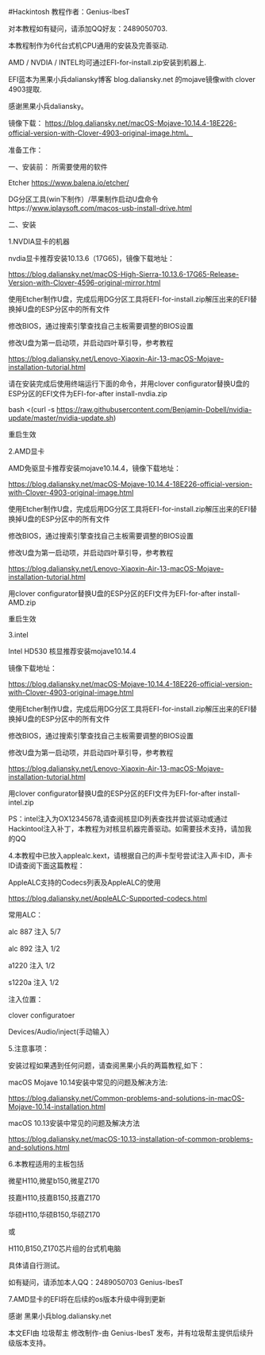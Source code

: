 #Hackintosh
教程作者：Genius-lbesT 

对本教程如有疑问，请添加QQ好友：2489050703.

本教程制作为6代台式机CPU通用的安装及完善驱动.

AMD / NVDIA / INTEL均可通过EFI-for-install.zip安装到机器上.

EFI蓝本为黑果小兵daliansky博客 blog.daliansky.net 的mojave镜像with clover 4903提取.

感谢黑果小兵daliansky。

镜像下载： https://blog.daliansky.net/macOS-Mojave-10.14.4-18E226-official-version-with-Clover-4903-original-image.html。

准备工作：

一、安装前：
所需要使用的软件

Etcher https://www.balena.io/etcher/

DG分区工具(win下制作）/苹果制作启动U盘命令https://www.iplaysoft.com/macos-usb-install-drive.html

二、安装

1.NVDIA显卡的机器

nvdia显卡推荐安装10.13.6（17G65)，镜像下载地址：

https://blog.daliansky.net/macOS-High-Sierra-10.13.6-17G65-Release-Version-with-Clover-4596-original-mirror.html

使用Etcher制作U盘，完成后用DG分区工具将EFI-for-install.zip解压出来的EFI替换掉U盘的ESP分区中的所有文件

修改BIOS，通过搜索引擎查找自己主板需要调整的BIOS设置

修改U盘为第一启动项，并启动四叶草引导，参考教程

https://blog.daliansky.net/Lenovo-Xiaoxin-Air-13-macOS-Mojave-installation-tutorial.html

请在安装完成后使用终端运行下面的命令，并用clover configurator替换U盘的ESP分区的EFI文件为EFI-for-after install-nvdia.zip

bash <(curl -s https://raw.githubusercontent.com/Benjamin-Dobell/nvidia-update/master/nvidia-update.sh)

重启生效

2.AMD显卡

AMD免驱显卡推荐安装mojave10.14.4，镜像下载地址：

https://blog.daliansky.net/macOS-Mojave-10.14.4-18E226-official-version-with-Clover-4903-original-image.html

使用Etcher制作U盘，完成后用DG分区工具将EFI-for-install.zip解压出来的EFI替换掉U盘的ESP分区中的所有文件

修改BIOS，通过搜索引擎查找自己主板需要调整的BIOS设置

修改U盘为第一启动项，并启动四叶草引导，参考教程

https://blog.daliansky.net/Lenovo-Xiaoxin-Air-13-macOS-Mojave-installation-tutorial.html

用clover configurator替换U盘的ESP分区的EFI文件为EFI-for-after install-AMD.zip

重启生效

3.intel

Intel HD530 核显推荐安装mojave10.14.4

镜像下载地址：

https://blog.daliansky.net/macOS-Mojave-10.14.4-18E226-official-version-with-Clover-4903-original-image.html

使用Etcher制作U盘，完成后用DG分区工具将EFI-for-install.zip解压出来的EFI替换掉U盘的ESP分区中的所有文件

修改BIOS，通过搜索引擎查找自己主板需要调整的BIOS设置

修改U盘为第一启动项，并启动四叶草引导，参考教程

https://blog.daliansky.net/Lenovo-Xiaoxin-Air-13-macOS-Mojave-installation-tutorial.html

用clover configurator替换U盘的ESP分区的EFI文件为EFI-for-after install-intel.zip  

PS：intel注入为OX12345678,请查阅核显ID列表查找并尝试驱动或通过Hackintool注入补丁，本教程为对核显机器完善驱动。如需要技术支持，请加我的QQ

4.本教程中已放入applealc.kext，请根据自己的声卡型号尝试注入声卡ID，声卡ID请查阅下面这篇教程：

AppleALC支持的Codecs列表及AppleALC的使用

https://blog.daliansky.net/AppleALC-Supported-codecs.html

常用ALC：

alc 887  注入 5/7

alc 892  注入 1/2

a1220    注入 1/2

s1220a   注入 1/2

注入位置：

clover configuratoer

Devices/Audio/inject(手动输入）

5.注意事项：

安装过程如果遇到任何问题，请查阅黑果小兵的两篇教程,如下：

macOS Mojave 10.14安装中常见的问题及解决方法:

https://blog.daliansky.net/Common-problems-and-solutions-in-macOS-Mojave-10.14-installation.html

macOS 10.13安装中常见的问题及解决方法

https://blog.daliansky.net/macOS-10.13-installation-of-common-problems-and-solutions.html

6.本教程适用的主板包括

微星H110,微星b150,微星Z170

技嘉H110,技嘉B150,技嘉Z170

华硕H110,华硕B150,华硕Z170

或

H110,B150,Z170芯片组的台式机电脑

具体请自行测试。

如有疑问，请添加本人QQ：2489050703 Genius-lbesT

7.AMD显卡的EFI将在后续的os版本升级中得到更新

感谢 黑果小兵blog.daliansky.net 

本文EFI由 垃圾帮主 修改制作-由 Genius-lbesT 发布，并有垃圾帮主提供后续升级版本支持。
